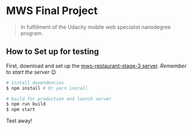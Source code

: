# MWS Final Project

> In fulfillment of the Udacity mobile web specialist nanodegree program.

## How to Set up for testing

First, download and set up the [mws-restaurant-stage-3 server](https://github.com/udacity/mws-restaurant-stage-3).
_Remember to start the server_ 😉

``` bash
# install dependencies
$ npm install # Or yarn install

# build for production and launch server
$ npm run build
$ npm start

```

Test away!


